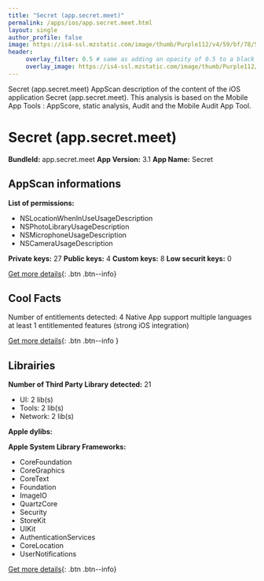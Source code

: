 ```yaml
---
title: "Secret (app.secret.meet)"
permalink: /apps/ios/app.secret.meet.html
layout: single
author_profile: false
image: https://is4-ssl.mzstatic.com/image/thumb/Purple112/v4/59/bf/78/59bf78b3-669b-af0c-9dd1-8ced3a235770/AppIcon-0-1x_U007emarketing-0-5-0-85-220.png/512x512bb.jpg
header: 
     overlay_filter: 0.5 # same as adding an opacity of 0.5 to a black background
     overlay_image: https://is4-ssl.mzstatic.com/image/thumb/Purple112/v4/59/bf/78/59bf78b3-669b-af0c-9dd1-8ced3a235770/AppIcon-0-1x_U007emarketing-0-5-0-85-220.png/512x512bb.jpg
---
```

Secret (app.secret.meet) AppScan description of the content of the iOS application Secret (app.secret.meet). This analysis is based on the Mobile App Tools : AppScore, static analysis, Audit and the Mobile Audit App Tool.

# Secret (app.secret.meet)

**BundleId:** app.secret.meet
**App Version:** 3.1
**App Name:** Secret


## AppScan informations 

**List of permissions:** 
- NSLocationWhenInUseUsageDescription
- NSPhotoLibraryUsageDescription
- NSMicrophoneUsageDescription
- NSCameraUsageDescription
  
  
**Private keys:** 27
**Public keys:** 4
**Custom keys:** 8
**Low securit keys:** 0
  
[Get more details](/pricing.html){: .btn .btn--info}

## Cool Facts

Number of entitlements detected: 4
Native App
support multiple languages
at least 1 entitlemented features (strong iOS integration)
  
[Get more details](/pricing.html){: .btn .btn--info }

## Librairies 
**Number of Third Party Library detected:** 21
- UI: 2 lib(s)
- Tools: 2 lib(s)
- Network: 2 lib(s)


**Apple dylibs:**


**Apple System Library Frameworks:**
- CoreFoundation
- CoreGraphics
- CoreText
- Foundation
- ImageIO
- QuartzCore
- Security
- StoreKit
- UIKit
- AuthenticationServices
- CoreLocation
- UserNotifications


  
[Get more details](/pricing.html){: .btn .btn--info}

